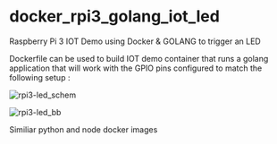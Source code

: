 # docker_rpi3_golang_iot_led
Raspberry Pi 3 IOT Demo using Docker &amp; GOLANG to trigger an LED

Dockerfile can be used to build IOT demo container that runs a golang application that will work with the GPIO pins configured to match the following setup :

![rpi3-led_schem](https://user-images.githubusercontent.com/9472095/36993928-6b45df4a-20a7-11e8-9e82-a22889daa803.png)

![rpi3-led_bb](https://user-images.githubusercontent.com/9472095/36993912-600b37ba-20a7-11e8-853b-b725fee25233.png)

Similiar python and node docker images 
